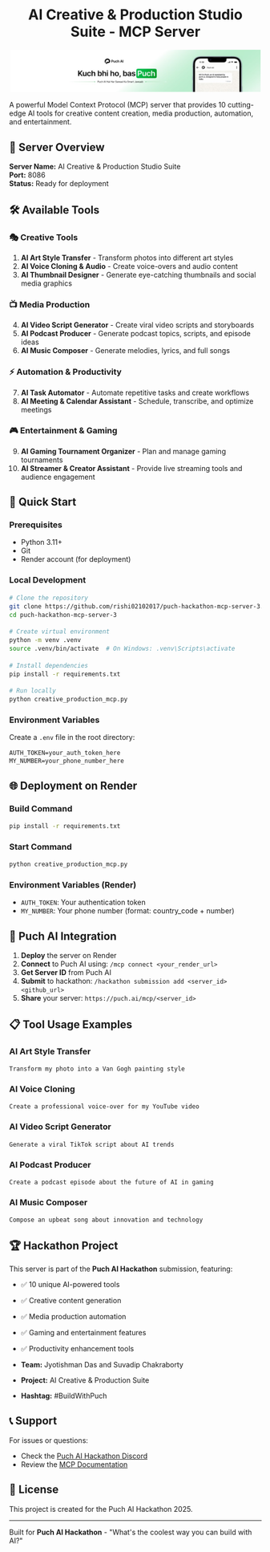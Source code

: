 <h1 align="center"> AI Creative & Production Studio Suite - MCP Server</h1>

<p align="center">
  <img src="puch_ai_banner.jpeg" alt="Banner image" width="500"/>
</p>

A powerful Model Context Protocol (MCP) server that provides 10 cutting-edge AI tools for creative content creation, media production, automation, and entertainment.

## 🎨 **Server Overview**

**Server Name:** AI Creative & Production Studio Suite  
**Port:** 8086  
**Status:** Ready for deployment

## 🛠️ **Available Tools**

### 🎭 **Creative Tools**
1. **AI Art Style Transfer** - Transform photos into different art styles
2. **AI Voice Cloning & Audio** - Create voice-overs and audio content
3. **AI Thumbnail Designer** - Generate eye-catching thumbnails and social media graphics

### 📺 **Media Production**
4. **AI Video Script Generator** - Create viral video scripts and storyboards
5. **AI Podcast Producer** - Generate podcast topics, scripts, and episode ideas
6. **AI Music Composer** - Generate melodies, lyrics, and full songs

### ⚡ **Automation & Productivity**
7. **AI Task Automator** - Automate repetitive tasks and create workflows
8. **AI Meeting & Calendar Assistant** - Schedule, transcribe, and optimize meetings

### 🎮 **Entertainment & Gaming**
9. **AI Gaming Tournament Organizer** - Plan and manage gaming tournaments
10. **AI Streamer & Creator Assistant** - Provide live streaming tools and audience engagement

## 🚀 **Quick Start**

### Prerequisites
- Python 3.11+
- Git
- Render account (for deployment)

### Local Development
```bash
# Clone the repository
git clone https://github.com/rishi02102017/puch-hackathon-mcp-server-3.git
cd puch-hackathon-mcp-server-3

# Create virtual environment
python -m venv .venv
source .venv/bin/activate  # On Windows: .venv\Scripts\activate

# Install dependencies
pip install -r requirements.txt

# Run locally
python creative_production_mcp.py
```

### Environment Variables
Create a `.env` file in the root directory:
```env
AUTH_TOKEN=your_auth_token_here
MY_NUMBER=your_phone_number_here
```

## 🌐 **Deployment on Render**

### Build Command
```bash
pip install -r requirements.txt
```

### Start Command
```bash
python creative_production_mcp.py
```

### Environment Variables (Render)
- `AUTH_TOKEN`: Your authentication token
- `MY_NUMBER`: Your phone number (format: country_code + number)

## 🔗 **Puch AI Integration**

1. **Deploy** the server on Render
2. **Connect** to Puch AI using: `/mcp connect <your_render_url>`
3. **Get Server ID** from Puch AI
4. **Submit** to hackathon: `/hackathon submission add <server_id> <github_url>`
5. **Share** your server: `https://puch.ai/mcp/<server_id>`

## 📋 **Tool Usage Examples**

### AI Art Style Transfer
```
Transform my photo into a Van Gogh painting style
```

### AI Voice Cloning
```
Create a professional voice-over for my YouTube video
```

### AI Video Script Generator
```
Generate a viral TikTok script about AI trends
```

### AI Podcast Producer
```
Create a podcast episode about the future of AI in gaming
```

### AI Music Composer
```
Compose an upbeat song about innovation and technology
```

## 🏆 **Hackathon Project**

This server is part of the **Puch AI Hackathon** submission, featuring:
- ✅ 10 unique AI-powered tools
- ✅ Creative content generation
- ✅ Media production automation
- ✅ Gaming and entertainment features
- ✅ Productivity enhancement tools


- **Team:** Jyotishman Das and Suvadip Chakraborty
- **Project:** AI Creative & Production Suite
- **Hashtag:** #BuildWithPuch

## 📞 **Support**

For issues or questions:
- Check the [Puch AI Hackathon Discord](https://discord.gg/puch-ai)
- Review the [MCP Documentation](https://modelcontextprotocol.io/)

## 📄 **License**

This project is created for the Puch AI Hackathon 2025.

---

Built for **Puch AI Hackathon** - "What's the coolest way you can build with AI?"
